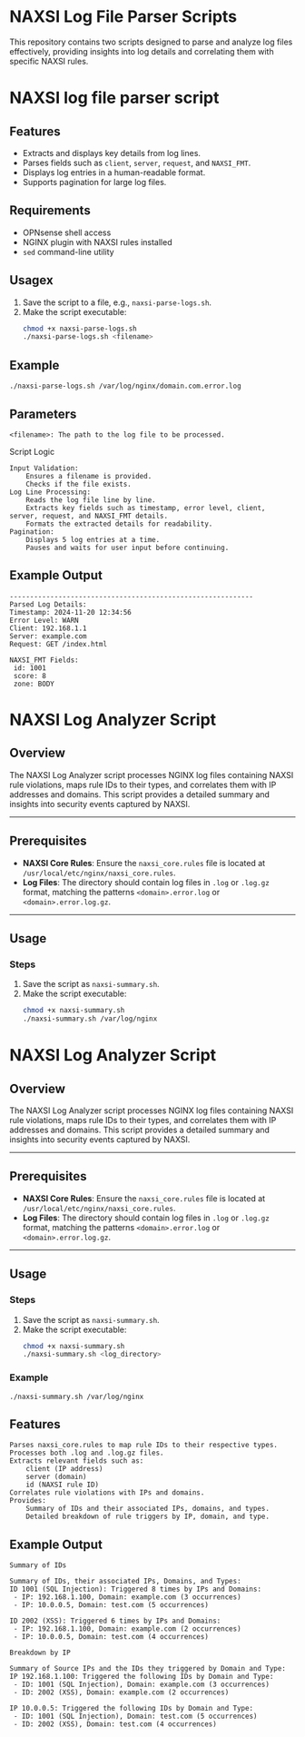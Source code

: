 # NAXSI Log File Parser Scripts

This repository contains two scripts designed to parse and analyze log files effectively, providing insights into log details and correlating them with specific NAXSI rules.

# NAXSI log file parser script

## Features

- Extracts and displays key details from log lines.
- Parses fields such as `client`, `server`, `request`, and `NAXSI_FMT`.
- Displays log entries in a human-readable format.
- Supports pagination for large log files.

## Requirements

- OPNsense shell access
- NGINX plugin with NAXSI rules installed
- `sed` command-line utility

## Usagex

1. Save the script to a file, e.g., `naxsi-parse-logs.sh`.
2. Make the script executable:
   ```bash
   chmod +x naxsi-parse-logs.sh
   ./naxsi-parse-logs.sh <filename>

## Example 
 ```./naxsi-parse-logs.sh /var/log/nginx/domain.com.error.log ```



## Parameters

    <filename>: The path to the log file to be processed.

Script Logic

    Input Validation:
        Ensures a filename is provided.
        Checks if the file exists.
    Log Line Processing:
        Reads the log file line by line.
        Extracts key fields such as timestamp, error level, client, server, request, and NAXSI_FMT details.
        Formats the extracted details for readability.
    Pagination:
        Displays 5 log entries at a time.
        Pauses and waits for user input before continuing.

## Example Output
 ```
------------------------------------------------------------
Parsed Log Details:
Timestamp: 2024-11-20 12:34:56
Error Level: WARN
Client: 192.168.1.1
Server: example.com
Request: GET /index.html

NAXSI_FMT Fields:
  id: 1001
  score: 8
  zone: BODY
 ```

# NAXSI Log Analyzer Script

## Overview

The NAXSI Log Analyzer script processes NGINX log files containing NAXSI rule violations, maps rule IDs to their types, and correlates them with IP addresses and domains. This script provides a detailed summary and insights into security events captured by NAXSI.

---

## Prerequisites

- **NAXSI Core Rules**: Ensure the `naxsi_core.rules` file is located at `/usr/local/etc/nginx/naxsi_core.rules`.
- **Log Files**: The directory should contain log files in `.log` or `.log.gz` format, matching the patterns `<domain>.error.log` or `<domain>.error.log.gz`.

---

## Usage

### Steps

1. Save the script as `naxsi-summary.sh`.
2. Make the script executable:
   ```bash
   chmod +x naxsi-summary.sh
   ./naxsi-summary.sh /var/log/nginx

# NAXSI Log Analyzer Script

## Overview

The NAXSI Log Analyzer script processes NGINX log files containing NAXSI rule violations, maps rule IDs to their types, and correlates them with IP addresses and domains. This script provides a detailed summary and insights into security events captured by NAXSI.

---

## Prerequisites

- **NAXSI Core Rules**: Ensure the `naxsi_core.rules` file is located at `/usr/local/etc/nginx/naxsi_core.rules`.
- **Log Files**: The directory should contain log files in `.log` or `.log.gz` format, matching the patterns `<domain>.error.log` or `<domain>.error.log.gz`.

---

## Usage

### Steps

1. Save the script as `naxsi-summary.sh`.
2. Make the script executable:
   ```bash
   chmod +x naxsi-summary.sh
   ./naxsi-summary.sh <log_directory>

### Example

 ```./naxsi-summary.sh /var/log/nginx ```

## Features

    Parses naxsi_core.rules to map rule IDs to their respective types.
    Processes both .log and .log.gz files.
    Extracts relevant fields such as:
        client (IP address)
        server (domain)
        id (NAXSI rule ID)
    Correlates rule violations with IPs and domains.
    Provides:
        Summary of IDs and their associated IPs, domains, and types.
        Detailed breakdown of rule triggers by IP, domain, and type.

## Example Output
 ```
Summary of IDs

Summary of IDs, their associated IPs, Domains, and Types:
ID 1001 (SQL Injection): Triggered 8 times by IPs and Domains:
  - IP: 192.168.1.100, Domain: example.com (3 occurrences)
  - IP: 10.0.0.5, Domain: test.com (5 occurrences)

ID 2002 (XSS): Triggered 6 times by IPs and Domains:
  - IP: 192.168.1.100, Domain: example.com (2 occurrences)
  - IP: 10.0.0.5, Domain: test.com (4 occurrences)

Breakdown by IP

Summary of Source IPs and the IDs they triggered by Domain and Type:
IP 192.168.1.100: Triggered the following IDs by Domain and Type:
  - ID: 1001 (SQL Injection), Domain: example.com (3 occurrences)
  - ID: 2002 (XSS), Domain: example.com (2 occurrences)

IP 10.0.0.5: Triggered the following IDs by Domain and Type:
  - ID: 1001 (SQL Injection), Domain: test.com (5 occurrences)
  - ID: 2002 (XSS), Domain: test.com (4 occurrences)
```
